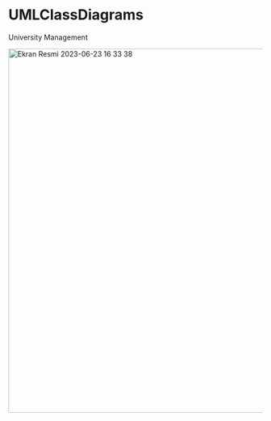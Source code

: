 # UMLClassDiagrams

University Management


<img width="721" alt="Ekran Resmi 2023-06-23 16 33 38" src="https://github.com/basaknursavas/UMLClassDiagrams/assets/89778160/341be996-adf8-48e1-a1c8-72c851f72799">
